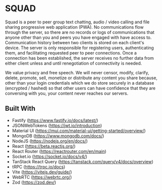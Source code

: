 # SQUAD

Squad is a peer to peer group text chatting, audio / video calling and file sharing progressive web application (PWA).  No communications flow through the server, so there are no records or logs of communications that anyone other than you and peers you have engaged with have access to.  Communication history between two clients is stored on each client's device.  The server is only responsible for registering users, authenticating them, and facilitating requested peer to peer connections.  Once a connection has been established, the server receives no further data from either client unless and until renegotiation of connectivity is needed.

We value privacy and free speech.  We will never censor, modify, clarify, delete, promote, sell, monetize or distribute any content you share because, other than your login credentials which we do store securely in a database (encrypted / hashed) so that other users can have confidence that they are conversing with you, your content never reaches our servers.

## Built With

-	Fastify (https://www.fastify.io/docs/latest/)
-	JSONWebTokens (https://jwt.io/introduction)
-	Material UI (https://mui.com/material-ui/getting-started/overview/)
-	MongoDB (https://www.mongodb.com/docs/)
-	NodeJS (https://nodejs.org/en/docs/)
-	React (https://beta.reactjs.org/)
-	React Router (https://reactrouter.com/en/main)
-	Socket.io (https://socket.io/docs/v4/)
-	TanStack React Query (https://tanstack.com/query/v4/docs/overview)
-	tRPC (https://trpc.io/docs)
-	Vite (https://vitejs.dev/guide/)
-	WebRTC (https://webrtc.org/)
-	Zod (https://zod.dev/)
